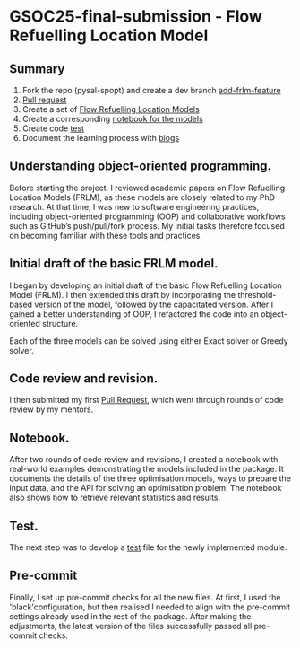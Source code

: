 # GSOC25-final-submission - Flow Refuelling Location Model 

## Summary
1. Fork the repo (pysal-spopt) and create a dev branch [add-frlm-feature](https://github.com/fengzixin0617/spopt/tree/add-frlm-feature)
2. [Pull request](https://github.com/pysal/spopt/pull/487)
3. Create a set of [Flow Refuelling Location Models](https://github.com/fengzixin0617/spopt/blob/add-frlm-feature/spopt/locate/flow.py)
4. Create a corresponding [notebook for the models](https://github.com/fengzixin0617/spopt/blob/add-frlm-feature/notebooks/flow.ipynb)
5. Create code [test](https://github.com/fengzixin0617/spopt/blob/add-frlm-feature/spopt/tests/test_locate/test_flow.py)
6. Document the learning process with [blogs](https://fengzixin0617.github.io/gsoc2025/) 

## Understanding object-oriented programming.
Before starting the project, I reviewed academic papers on Flow Refuelling Location Models (FRLM), as these models are closely related to my PhD research. At that time, I was new to software engineering practices, including object-oriented programming (OOP) and collaborative workflows such as GitHub’s push/pull/fork process. My initial tasks therefore focused on becoming familiar with these tools and practices.

## Initial draft of the basic FRLM model. 
I began by developing an initial draft of the basic Flow Refuelling Location Model (FRLM). I then extended this draft by incorporating the threshold-based version of the model, followed by the capacitated version. After I gained a better understanding of OOP, I refactored the code into an object-oriented structure.

Each of the three models can be solved using either Exact solver or Greedy solver. 

## Code review and revision. 

I then submitted my first [Pull Request](https://github.com/pysal/spopt/pull/487), which went through rounds of code review by my mentors. 

## Notebook. 

After two rounds of code review and revisions, I created a notebook with real-world examples demonstrating the models included in the package. It documents the details of the three optimisation models, ways to prepare the input data, and the API for solving an optimisation problem. The notebook also shows how to retrieve relevant statistics and results.

## Test. 

The next step was to develop a [test](https://github.com/fengzixin0617/spopt/blob/add-frlm-feature/spopt/tests/test_locate/test_flow.py) file for the newly implemented module.

## Pre-commit 

Finally, I set up pre-commit checks for all the new files. At first, I used the 'black'configuration, but then realised I needed to align with the pre-commit settings already used in the rest of the package. After making the adjustments, the latest version of the files successfully passed all pre-commit checks.
 
